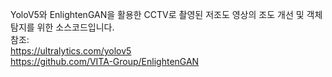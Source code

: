 YoloV5와 EnlightenGAN을 활용한 CCTV로 촬영된 저조도 영상의 조도 개선 및 객체탐지를 위한 소스코드입니다.<br>
참조:<br>
https://ultralytics.com/yolov5<br>
https://github.com/VITA-Group/EnlightenGAN<br>


